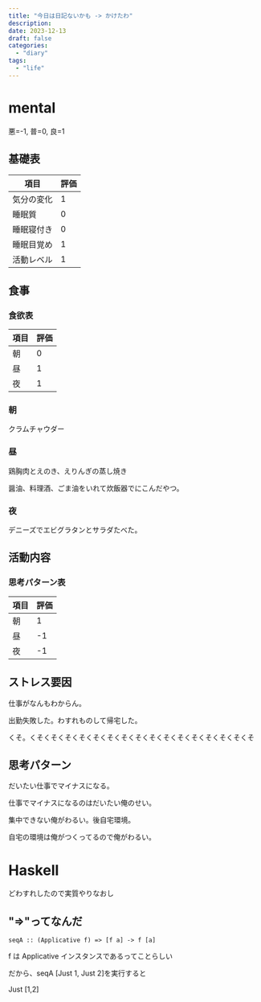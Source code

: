```yaml
---
title: "今日は日記ないかも -> かけたわ"
description:
date: 2023-12-13
draft: false
categories:
  - "diary"
tags:
  - "life"
---
```


# mental

悪=-1, 普=0, 良=1

## 基礎表

| 項目       | 評価 |
| ---------- | ---- |
| 気分の変化 | 1    |
| 睡眠質     | 0    |
| 睡眠寝付き | 0    |
| 睡眠目覚め | 1    |
| 活動レベル | 1    |

## 食事

### 食欲表

| 項目 | 評価 |
| ---- | ---- |
| 朝   | 0    |
| 昼   | 1    |
| 夜   | 1    |

### 朝

クラムチャウダー

### 昼

鶏胸肉とえのき、えりんぎの蒸し焼き

醤油、料理酒、ごま油をいれて炊飯器でにこんだやつ。

### 夜

デニーズでエビグラタンとサラダたべた。

## 活動内容

### 思考パターン表

| 項目 | 評価 |
| ---- | ---- |
| 朝   | 1    |
| 昼   | -1   |
| 夜   | -1   |

## ストレス要因

仕事がなんもわからん。

出勤失敗した。わすれものして帰宅した。

くそ。くそくそくそくそくそくそくそくそくそくそくそくそくそくそくそくそ

## 思考パターン

だいたい仕事でマイナスになる。

仕事でマイナスになるのはだいたい俺のせい。

集中できない俺がわるい。後自宅環境。

自宅の環境は俺がつくってるので俺がわるい。

# Haskell

どわすれしたので実質やりなおし

## "=>"ってなんだ

```
seqA :: (Applicative f) => [f a] -> f [a]
```

f は Applicative インスタンスであるってことらしい

だから、seqA [Just 1, Just 2]を実行すると

Just [1,2]
